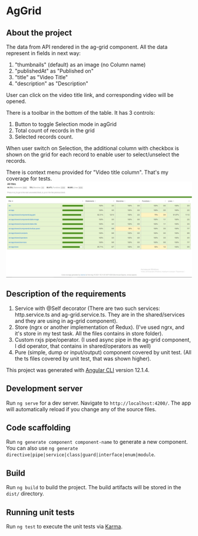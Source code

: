 # AgGrid

## About the project

The data from API rendered in the ag-grid component. All the data represent in fields in next way:

1. "thumbnails" (default) as an image (no Column name)
2. "publishedAt" as "Published on"
3. "title" as "Video Title"
4. "description" as "Description"

User can click on the video title link, and corresponding video will be opened.

There is a toolbar in the bottom of the table. It has 3 controls:

1. Button to toggle Selection mode in agGrid
2. Total count of records in the grid
3. Selected records count.

When user switch on Selection, the additional column with checkbox is shown on the
grid for each record to enable user to select/unselect the records.

There is context menu provided for "Video title column".
That's my coverage for tests.
![alt text](src/assets/Screenshot.jpg)

## Description of the requirements

1. Service with @Self decorator (There are two such services: http.service.ts and ag-grid.service.ts. They are in the shared/services and they are using in ag-grid component). 
2. Store (ngrx or another implementation of Redux). (I've used ngrx, and it's store in my test task. All the files contains in store folder).
3. Custom rxjs pipe/operator. (I used async pipe in the ag-grid component, I did operator, that contains in shared/operators as well)
4. Pure (simple, dump or input/output) component covered by unit test. (All the ts files covered by unit test, that was shown higher).

This project was generated with [Angular CLI](https://github.com/angular/angular-cli) version 12.1.4.

## Development server

Run `ng serve` for a dev server. Navigate to `http://localhost:4200/`. The app will automatically reload if you change any of the source files.

## Code scaffolding

Run `ng generate component component-name` to generate a new component. You can also use `ng generate directive|pipe|service|class|guard|interface|enum|module`.

## Build

Run `ng build` to build the project. The build artifacts will be stored in the `dist/` directory.

## Running unit tests

Run `ng test` to execute the unit tests via [Karma](https://karma-runner.github.io).

